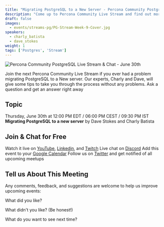 ```yaml
---
title: "Migrating PostgreSQL to a New Server - Percona Community PostgreSQL Live Stream & Chat - June, 30th"
description: "Come up to Percona Community Live Stream and find out more about how Migrating PostgreSQL to a new server with Percona Experts on Thursday, June 30th at 12:00 PM EDT / 06:00 PM CEST / 09:30 PM IST"
draft: false
images:
  - events/streams-pg/PG-Stream-Week-9-Cover.jpg
speakers:
  - charly_batista
  - dave_stokes
weight: 1
tags: ['Postgres', 'Stream']
---
```


![Percona Community PostgreSQL Live Stream & Chat - June 30th](events/streams-pg/PG-Stream-Week-9-Cover.jpg)

Join the next Percona Community Live Stream if you ever had a problem migrating PostgreSQL to a New server. Our experts, Charly and Dave, will give some tips to take you through the process without any problems. Ask a question and get an answer right away

## Topic

Thursday, June 30th at 12:00 PM EDT / 06:00 PM CEST / 09:30 PM IST
**Migrating PostgreSQL to a new server** by Dave Stokes and Charly Batista


## Join & Chat for Free

Watch it live on [YouTube](https://www.youtube.com/watch?v=ML_wWD-KCcM), [Linkedin](https://www.linkedin.com/video/event/urn:li:ugcPost:6947229995735941121/), and [Twitch](https://www.twitch.tv/perconacommunity)
Live chat on [Discord](http://per.co.na/discord)
Add this event to your [Google Calendar](https://calendar.google.com/event?action=TEMPLATE&tmeid=a251OWMxdmY2cnNxdnUxOGExc2x2aTJhbXFfMjAyMjA2MzBUMTYwMDAwWiBmcmVkZWwubWFtaW5kcmFAcGVyY29uYS5jb20&tmsrc=fredel.mamindra%40percona.com)
Follow us on [Twitter](https://twitter.com/PerconaBytes) and get notified of all upcoming meetups

## Tell us About This Meeting

Any comments, feedback, and suggestions are welcome to help us improve upcoming events:

What did you like?

What didn't you like? (Be honest!)

What do you want to see next time?